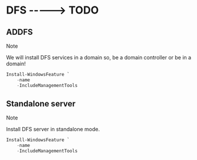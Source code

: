 # DFS -----> TODO

## ADDFS

> [!NOTE]
> We will install DFS services in a domain so, be a domain controller or be in a domain!

```powershell
Install-WindowsFeature `
    -name 
    -IncludeManagementTools
```

## Standalone server

> [!NOTE]
> Install DFS server in standalone mode.

```powershell
Install-WindowsFeature `
    -name 
    -IncludeManagementTools
```

